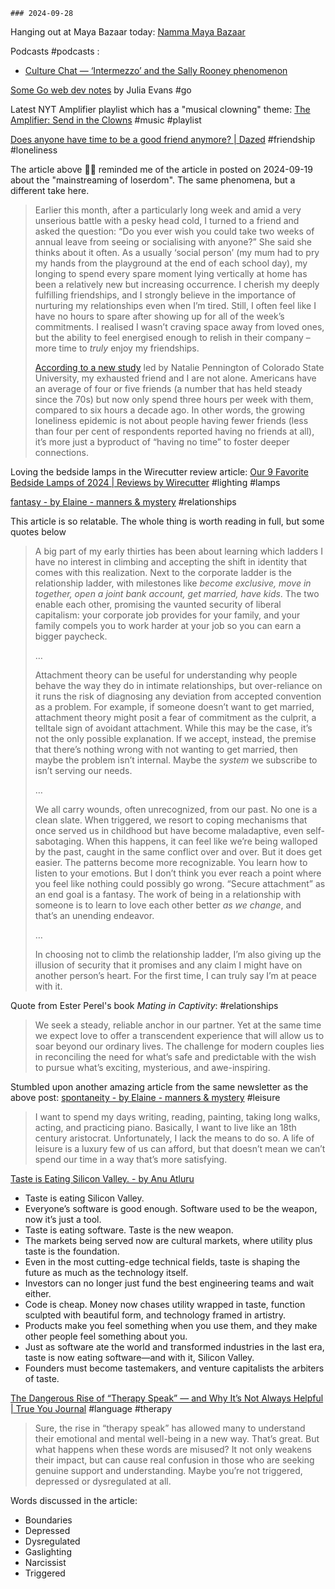 	### 2024-09-28

Hanging out at Maya Bazaar today: [Namma Maya Bazaar](https://www.instagram.com/_maya_bazaar/)

Podcasts #podcasts :
- [Culture Chat — ‘Intermezzo’ and the Sally Rooney phenomenon](https://on.ft.com/3MZXQOZ)

[Some Go web dev notes](https://jvns.ca/blog/2024/09/27/some-go-web-dev-notes/) by Julia Evans #go 

Latest NYT Amplifier playlist which has a "musical clowning" theme: [The Amplifier: Send in the Clowns](https://music.youtube.com/playlist?list=PLu_RmAJBNiIJ5xygyhk-SQn6XbeM45G0A) #music #playlist 

[Does anyone have time to be a good friend anymore? | Dazed](https://www.dazeddigital.com/life-culture/article/64746/1/do-you-have-time-to-be-a-good-friend-career-relationships-work-loneliness) #friendship #loneliness 

The article above ☝🏽 reminded me of the article in posted on 2024-09-19 about the "mainstreaming of loserdom". The same phenomena, but a different take here.

> Earlier this month, after a particularly long week and amid a very unserious battle with a pesky head cold, I turned to a friend and asked the question: “Do you ever wish you could take two weeks of annual leave from seeing or socialising with anyone?” She said she thinks about it often. As a usually ‘social person’ (my mum had to pry my hands from the playground at the end of each school day), my longing to spend every spare moment lying vertically at home has been a relatively new but increasing occurrence. I cherish my deeply fulfilling friendships, and I strongly believe in the importance of nurturing my relationships even when I’m tired. Still, I often feel like I have no hours to spare after showing up for all of the week’s commitments. I realised I wasn’t craving space away from loved ones, but the ability to feel energised enough to relish in their company – more time to _truly_ enjoy my friendships.
> 
> [According to a new study](https://www.zmescience.com/science/news-science/american-loneliness-paradox/) led by Natalie Pennington of Colorado State University, my exhausted friend and I are not alone. Americans have an average of four or five friends (a number that has held steady since the 70s) but now only spend three hours per week with them, compared to six hours a decade ago. In other words, the growing loneliness epidemic is not about people having fewer friends (less than four per cent of respondents reported having no friends at all), it’s more just a byproduct of “having no time” to foster deeper connections.

Loving the bedside lamps in the Wirecutter review article: [Our 9 Favorite Bedside Lamps of 2024 | Reviews by Wirecutter](https://www.nytimes.com/wirecutter/reviews/our-favorite-bedside-lamps-under-200) #lighting #lamps

[fantasy - by Elaine - manners & mystery](https://elainewrites.substack.com/p/fantasy) #relationships 

This article is so relatable. The whole thing is worth reading in full, but some quotes below

> A big part of my early thirties has been about learning which ladders I have no interest in climbing and accepting the shift in identity that comes with this realization. Next to the corporate ladder is the relationship ladder, with milestones like _become exclusive, move in together, open a joint bank account, get married, have kids_. The two enable each other, promising the vaunted security of liberal capitalism: your corporate job provides for your family, and your family compels you to work harder at your job so you can earn a bigger paycheck.
> 
> …
> 
> Attachment theory can be useful for understanding why people behave the way they do in intimate relationships, but over-reliance on it runs the risk of diagnosing any deviation from accepted convention as a problem. For example, if someone doesn’t want to get married, attachment theory might posit a fear of commitment as the culprit, a telltale sign of avoidant attachment. While this may be the case, it’s not the only possible explanation. If we accept, instead, the premise that there’s nothing wrong with not wanting to get married, then maybe the problem isn’t internal. Maybe the _system_ we subscribe to isn’t serving our needs.
> 
> …
> 
> We all carry wounds, often unrecognized, from our past. No one is a clean slate. When triggered, we resort to coping mechanisms that once served us in childhood but have become maladaptive, even self-sabotaging. When this happens, it can feel like we’re being walloped by the past, caught in the same conflict over and over. But it does get easier. The patterns become more recognizable. You learn how to listen to your emotions. But I don’t think you ever reach a point where you feel like nothing could possibly go wrong. “Secure attachment” as an end goal is a fantasy. The work of being in a relationship with someone is to learn to love each other better _as we change_, and that’s an unending endeavor.
> 
> …
> 
> In choosing not to climb the relationship ladder, I’m also giving up the illusion of security that it promises and any claim I might have on another person’s heart. For the first time, I can truly say I’m at peace with it.

Quote from Ester Perel's book _Mating in Captivity_: #relationships 

> We seek a steady, reliable anchor in our partner. Yet at the same time we expect love to offer a transcendent experience that will allow us to soar beyond our ordinary lives. The challenge for modern couples lies in reconciling the need for what’s safe and predictable with the wish to pursue what’s exciting, mysterious, and awe-inspiring.

Stumbled upon another amazing article from the same newsletter as the above post: [spontaneity - by Elaine - manners & mystery](https://elainewrites.substack.com/p/spontaneity) #leisure

> I want to spend my days writing, reading, painting, taking long walks, acting, and practicing piano. Basically, I want to live like an 18th century aristocrat. Unfortunately, I lack the means to do so. A life of leisure is a luxury few of us can afford, but that doesn’t mean we can’t spend our time in a way that’s more satisfying.

[Taste is Eating Silicon Valley. - by Anu Atluru](https://www.workingtheorys.com/p/taste-is-eating-silicon-valley)
- Taste is eating Silicon Valley.
- Everyone’s software is good enough. Software used to be the weapon, now it’s just a tool.
- Taste is eating software. Taste is the new weapon.
- The markets being served now are cultural markets, where utility plus taste is the foundation.
- Even in the most cutting-edge technical fields, taste is shaping the future as much as the technology itself.
- Investors can no longer just fund the best engineering teams and wait either.
- Code is cheap. Money now chases utility wrapped in taste, function sculpted with beautiful form, and technology framed in artistry.
- Products make you feel something when you use them, and they make other people feel something about you.
- Just as software ate the world and transformed industries in the last era, taste is now eating software—and with it, Silicon Valley.
- Founders must become tastemakers, and venture capitalists the arbiters of taste.

[The Dangerous Rise of “Therapy Speak” — and Why It’s Not Always Helpful | True You Journal](https://www.truity.com/blog/dangerous-rise-therapy-speak-and-why-its-not-always-helpful) #language #therapy 

> Sure, the rise in “therapy speak” has allowed many to understand their emotional and mental well-being in a new way. That’s great. But what happens when these words are misused? It not only weakens their impact, but can cause real confusion in those who are seeking genuine support and understanding. Maybe you’re not triggered, depressed or dysregulated at all.

Words discussed in the article:
- Boundaries
- Depressed
- Dysregulated
- Gaslighting
- Narcissist
- Triggered